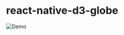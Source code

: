 # react-native-d3-globe

![Demo](https://github.com/yathu/react-native-d3-globe/blob/master/demo.gif=500x?raw=true)
